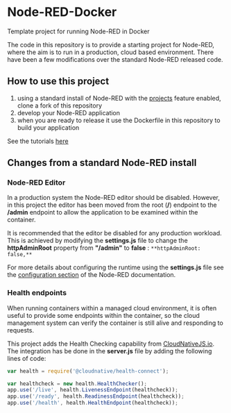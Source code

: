 # Node-RED-Docker

Template project for running Node-RED in Docker

The code in this repository is to provide a starting project for Node-RED, where the aim is to run in a production, cloud based environment.  There have been a few modifications over the standard Node-RED released code.

## How to use this project

1. using a standard install of Node-RED with the [projects](https://nodered.org/docs/user-guide/projects/) feature enabled, clone a fork of this repository
2. develop your Node-RED application
3. when you are ready to release it use the Dockerfile in this repository to build your application

See the tutorials [here](https://github.com/binnes/Node-RED-container-prod)

## Changes from a standard Node-RED install

### Node-RED Editor

In a production system the Node-RED editor should be disabled.  However, in this project the editor has been moved from the root (**/**) endpoint to the **/admin** endpoint to allow the application to be examined within the container.

It is recommended that the editor be disabled for any production workload.  This is achieved by modifying the **settings.js** file to change the **httpAdminRoot** property from **"/admin"** to **false** : `**httpAdminRoot: false,**`

For more details about configuring the runtime using the **settings.js** file see the [configuration section](https://nodered.org/docs/user-guide/runtime/configuration) of the Node-RED documentation.

### Health endpoints

When running containers within a managed cloud environment, it is often useful to provide some endpoints within the container, so the cloud management system can verify the container is still alive and responding to requests.

This project adds the Health Checking capability from [CloudNativeJS.io](https://www.cloudnativejs.io).  The integration has be done in the **server.js** file by adding the following lines of code:

```JavaScript
var health = require('@cloudnative/health-connect');

var healthcheck = new health.HealthChecker();
app.use('/live', health.LivenessEndpoint(healthcheck));
app.use('/ready', health.ReadinessEndpoint(healthcheck));
app.use('/health', health.HealthEndpoint(healthcheck));
```
